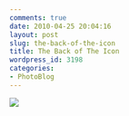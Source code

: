 ```yaml
---
comments: true
date: 2010-04-25 20:04:16
layout: post
slug: the-back-of-the-icon
title: The Back of The Icon
wordpress_id: 3198
categories:
- PhotoBlog
---
```


![](http://ryanfitzer.com/main/wp-content/uploads/2010/04/2010-04-09-at-14-27-44.jpg)
